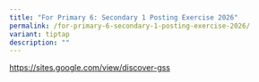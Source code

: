 ```yaml
---
title: "For Primary 6: Secondary 1 Posting Exercise 2026"
permalink: /for-primary-6-secondary-1-posting-exercise-2026/
variant: tiptap
description: ""
---
```

<p><a href="Discover Your Future in GSS" rel="noopener nofollow" target="_blank">https://sites.google.com/view/discover-gss</a>
</p>
<p></p>
<p></p>
<p>
<br>
</p>
